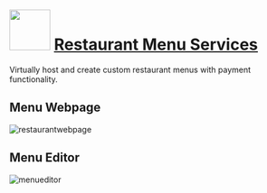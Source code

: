 # <img src="https://user-images.githubusercontent.com/73214439/124223769-3c46a600-dab9-11eb-93b5-edf593aff1d0.png" width="72" height="72"> [Restaurant Menu Services](https://github.com/quentinmay/restaurant-menu)

Virtually host and create custom restaurant menus with payment functionality.

## Menu Webpage
![restaurantwebpage](https://user-images.githubusercontent.com/73214439/124222672-0bfe0800-dab7-11eb-8453-237200bfa015.gif)

## Menu Editor
![menueditor](https://user-images.githubusercontent.com/73214439/124223570-d0643d80-dab8-11eb-8cc8-542f27bdf3f2.gif)

